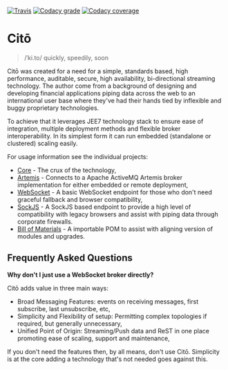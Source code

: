 [![Travis](https://img.shields.io/travis/dansiviter/cito/master.svg?style=flat-square)](https://travis-ci.org/dansiviter/cito) [![Codacy grade](https://img.shields.io/codacy/grade/61414d4b660e4afe9f463a7ece1dcfc1.svg?style=flat-square)](https://www.codacy.com/app/dansiviter/cito) [![Codacy coverage](https://img.shields.io/codacy/coverage/61414d4b660e4afe9f463a7ece1dcfc1.svg?style=flat-square)](https://www.codacy.com/app/dansiviter/cito)

# Citō

> /ˈki.to/ quickly, speedily, soon

Citō was created for a need for a simple, standards based, high performance, auditable, secure, high availability, bi-directional streaming technology. The author come from a background of designing and developing financial applications piping data across the web to an international user base where they've had their hands tied by inflexible and buggy proprietary technologies.

To achieve that it leverages JEE7 technology stack to ensure ease of integration, multiple deployment methods and flexible broker interoperability. In its simplest form it can run embedded (standalone or clustered) scaling easily.

For usage information see the individual projects:

* [Core](/core) - The crux of the technology,
* [Artemis](/artemis) - Connects to a Apache ActiveMQ Artemis broker implementation for either embedded or remote deployment,
* [WebSocket](/websocket) - A basic WebSocket endpoint for those who don't need graceful fallback and browser compatibility,
* [SockJS](/sockjs) - A SockJS based endpoint to provide a high level of compatibility with legacy browsers and assist with piping data through corporate firewalls.
* [Bill of Materials](/bom) - A importable POM to assist with aligning version of modules and upgrades.


## Frequently Asked Questions ##

**Why don't I just use a WebSocket broker directly?**

Citō adds value in three main ways:

* Broad Messaging Features: events on receiving messages, first subscribe, last unsubscribe, etc,
* Simplicity and Flexibility of setup: Permitting complex topologies if required, but generally unnecessary,
* Unified Point of Origin: Streaming/Push data and ReST in one place promoting ease of scaling, support and maintenance,

If you don't need the features then, by all means, don't use Citō. Simplicity is at the core adding a technology that's not needed goes against this.
